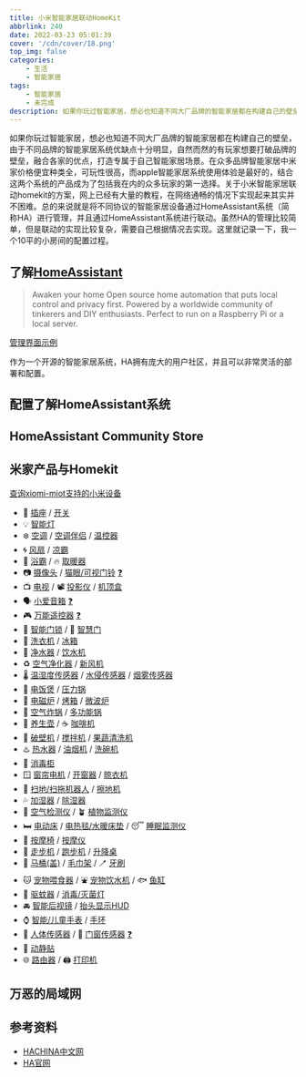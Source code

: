 ```yaml
---
title: 小米智能家居联动HomeKit
abbrlink: 240
date: 2022-03-23 05:01:39
cover: '/cdn/cover/18.png'
top_img: false
categories:
    - 生活
    - 智能家居
tags:
    - 智能家居
    - 未完成
description: 如果你玩过智能家居，想必也知道不同大厂品牌的智能家居都在构建自己的壁垒，由于不同品牌的智能家居系统优缺点十分明显，自然而然的有玩家想要打破品牌的壁垒，融合各家的优点，打造专属于自己智能家居场景。在众多品牌智能家居中米家价格便宜种类全，可玩性很高，而apple智能家居系统使用体验是最好的，结合这两个系统的产品成为了包括我在内的众多玩家的第一选择。关于小米智能家居联动homekit的方案，网上已经有大量的教程，在网络通畅的情况下实现起来其实并不困难。总的来说就是将不同协议的智能家居设备通过HomeAssistant系统（简称HA）进行管理，并且通过HomeAssistant系统进行联动。虽然HA的管理比较简单，但是联动的实现比较复杂，需要自己根据情况去实现。这里就记录一下，我一个10平的小房间的配置过程。
---
```


如果你玩过智能家居，想必也知道不同大厂品牌的智能家居都在构建自己的壁垒，由于不同品牌的智能家居系统优缺点十分明显，自然而然的有玩家想要打破品牌的壁垒，融合各家的优点，打造专属于自己智能家居场景。在众多品牌智能家居中米家价格便宜种类全，可玩性很高，而apple智能家居系统使用体验是最好的，结合这两个系统的产品成为了包括我在内的众多玩家的第一选择。关于小米智能家居联动homekit的方案，网上已经有大量的教程，在网络通畅的情况下实现起来其实并不困难。总的来说就是将不同协议的智能家居设备通过HomeAssistant系统（简称HA）进行管理，并且通过HomeAssistant系统进行联动。虽然HA的管理比较简单，但是联动的实现比较复杂，需要自己根据情况去实现。这里就记录一下，我一个10平的小房间的配置过程。

## 了解[HomeAssistant](https://www.home-assistant.io/)

> Awaken your home
Open source home automation that puts local control and privacy first. Powered by a worldwide community of tinkerers and DIY enthusiasts. Perfect to run on a Raspberry Pi or a local server.

[管理界面示例](https://demo.home-assistant.io/#/lovelace/1)

作为一个开源的智能家居系统，HA拥有庞大的用户社区，并且可以非常灵活的部署和配置。


## 配置了解HomeAssistant系统

## HomeAssistant Community Store

## 米家产品与Homekit

[查询xiomi-miot支持的小米设备](https://home.miot-spec.com/)
- 🔌 [插座](https://home.miot-spec.com/s/plug) / [开关](https://home.miot-spec.com/s/switch)
- 💡 [智能灯](https://home.miot-spec.com/s/light)
- ❄️ [空调](https://home.miot-spec.com/s/aircondition) / [空调伴侣](https://home.miot-spec.com/s/acpartner) / [温控器](https://home.miot-spec.com/s/airrtc)
- 🌀 [风扇](https://home.miot-spec.com/s/fan) / [凉霸](https://home.miot-spec.com/s/ven_fan)
- 🛀 [浴霸](https://home.miot-spec.com/s/bhf_light) / 🔥 [取暖器](https://home.miot-spec.com/s/heater)
- 📷 [摄像头](https://home.miot-spec.com/s/camera) / [猫眼/可视门铃](https://home.miot-spec.com/s/cateye) [❓️](https://github.com/al-one/hass-xiaomi-miot/issues/100#issuecomment-903078604)
- 📺 [电视](https://home.miot-spec.com/s/tv) / 📽️ [投影仪](https://home.miot-spec.com/s/projector) / [机顶盒](https://home.miot-spec.com/s/tvbox)
- 🗣️ [小爱音箱](https://home.miot-spec.com/s/wifispeaker) [❓️](https://github.com/al-one/hass-xiaomi-miot/issues/100#issuecomment-885989099)
- 🎮️ [万能遥控器](https://home.miot-spec.com/s/chuangmi.remote) [❓️](https://github.com/al-one/hass-xiaomi-miot/commit/fbcc8063783e53b9480574536a034d338634f4e8#commitcomment-56563663)
- 🔐 [智能门锁](https://home.miot-spec.com/s/lock) / 🚪 [智慧门](https://home.miot-spec.com/s/door)
- 👕 [洗衣机](https://home.miot-spec.com/s/washer) / [冰箱](https://home.miot-spec.com/s/fridge)
- 🚰 [净水器](https://home.miot-spec.com/s/waterpuri) / [饮水机](https://home.miot-spec.com/s/kettle)
- ♻️ [空气净化器](https://home.miot-spec.com/s/airpurifier) / [新风机](https://home.miot-spec.com/s/airfresh)
- 🌡 [温湿度传感器](https://home.miot-spec.com/s/sensor_ht) / [水侵传感器](https://home.miot-spec.com/s/flood) / [烟雾传感器](https://home.miot-spec.com/s/sensor_smoke)
- 🥘 [电饭煲](https://home.miot-spec.com/s/cooker) / [压力锅](https://home.miot-spec.com/s/pre_cooker)
- 🍲 [电磁炉](https://home.miot-spec.com/s/ihcooker) / [烤箱](https://home.miot-spec.com/s/oven) / [微波炉](https://home.miot-spec.com/s/microwave)
- 🍗 [空气炸锅](https://home.miot-spec.com/s/fryer) / [多功能锅](https://home.miot-spec.com/s/mfcp)
- 🍵 [养生壶](https://home.miot-spec.com/s/health_pot) / ☕️ [咖啡机](https://home.miot-spec.com/s/coffee)
- 🍹 [破壁机](https://home.miot-spec.com/s/juicer) / [搅拌机](https://home.miot-spec.com/s/juicer) / [果蔬清洗机](https://home.miot-spec.com/s/f_washer)
- ♨️ [热水器](https://home.miot-spec.com/s/waterheater) / [油烟机](https://home.miot-spec.com/s/hood) / [洗碗机](https://home.miot-spec.com/s/dishwasher)
- 🦠 [消毒柜](https://home.miot-spec.com/s/steriliser)
- 🪟 [窗帘电机](https://home.miot-spec.com/s/curtain) / [开窗器](https://home.miot-spec.com/s/wopener) / [晾衣机](https://home.miot-spec.com/s/airer)
- 🧹 [扫地/扫拖机器人](https://home.miot-spec.com/s/vacuum) / [擦地机](https://home.miot-spec.com/s/.mop)
- 💦 [加湿器](https://home.miot-spec.com/s/humidifier) / [除湿器](https://home.miot-spec.com/s/derh)
- 🍃 [空气检测仪](https://home.miot-spec.com/s/airmonitor) / 🪴 [植物监测仪](https://home.miot-spec.com/s/plantmonitor)
- 🛏 [电动床](https://home.miot-spec.com/s/bed) / [电热毯/水暖床垫](https://home.miot-spec.com/s/blanket) / 😴 [睡眠监测仪](https://home.miot-spec.com/s/lunar)
- 💆 [按摩椅](https://home.miot-spec.com/s/massage) / [按摩仪](https://home.miot-spec.com/s/magic_touch)
- 🏃 [走步机](https://home.miot-spec.com/s/walkingpad) / [跑步机](https://home.miot-spec.com/s/treadmill) / [升降桌](https://home.miot-spec.com/s/desk)
- 🚽 [马桶(盖)](https://home.miot-spec.com/s/toilet) /️ [毛巾架](https://home.miot-spec.com/s/.tow) /️ 🪥 [牙刷](https://home.miot-spec.com/s/toothbrush)
- 🐱 [宠物喂食器](https://home.miot-spec.com/s/feeder) / ⛲ [宠物饮水机](https://home.miot-spec.com/s/pet_waterer) / 🐟 [鱼缸](https://home.miot-spec.com/s/fishbowl)
- 🦟 [驱蚊器](https://home.miot-spec.com/s/mosq) / [消毒/灭菌灯](https://home.miot-spec.com/s/s_lamp)
- 🚘 [智能后视镜](https://home.miot-spec.com/s/rv_mirror) / [抬头显示HUD](https://home.miot-spec.com/s/hud)
- ⌚️ [智能/儿童手表](https://home.miot-spec.com/s/watch) / [手环](https://home.miot-spec.com/s/bracelet)
- 🚶 [人体传感器](https://home.miot-spec.com/s/motion) / 🧲 [门窗传感器](https://home.miot-spec.com/s/magnet) [❓️](https://github.com/al-one/hass-xiaomi-miot/issues/100#issuecomment-909031222)
- 📳 [动静贴](https://home.miot-spec.com/s/vibration)
- 🌐 [路由器](https://home.miot-spec.com/s/router) / 🖨 [打印机](https://home.miot-spec.com/s/printer)


## 万恶的局域网

## 参考资料

* [HACHINA中文网](https://www.hachina.io/)
* [HA官网](https://www.home-assistant.io/)

